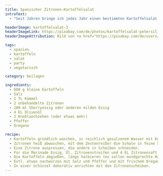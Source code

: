 ```yaml
---
title: Spanischer Zitronen-Kartoffelsalat
introText:
  - "Seit Jahren bringe ich jedes Jahr einen bestimmten Kartoffelsalat zu einer Party mit: einen spanischen Kartoffelsalat mit einer Menge Zitronen und Knoblauch. Genau das richtige Essen für einen Freitag oder Samstag, wenn man am nächsten Tag nicht arbeiten muss."

headerImage: kartoffelsalat-3
headerImageLink: https://pixabay.com/de/photos/kartoffelsalat-petersilie-ern%c3%a4hrung-6893496/
headerImageAttribution: Bild von <a href="https://pixabay.com/de/users/planet_fox-4691618/?utm_source=link-attribution&amp;utm_medium=referral&amp;utm_campaign=image&amp;utm_content=6893496">Alex Fox</a> auf <a href="https://pixabay.com/de/?utm_source=link-attribution&amp;utm_medium=referral&amp;utm_campaign=image&amp;utm_content=6893496">Pixabay</a>

tags:
  - spanien
  - kartoffeln
  - salat
  - party
  - vegetarisch

category: beilagen

ingredients:
  - 600 g kleine Kartoffeln
  - Salz
  - 1 TL Kümmel
  - 2 unbehandelte Zitronen
  - 100 ml Sherryessig oder anderen milden Essig
  - 4 EL Olivenöl
  - 2 Knoblauchzehen (oder etwas mehr)
  - Pfeffer
  - Oregano

recipe:
  - Kartoffeln gründlich waschen, in reichlich gesalzenem Wasser mit Kümmel garen.
  - Zitronen heiß abwaschen, mit dem Zestenreißer die Schale in feine Streifen schneiden.
  - Eine Zitrone auspressen, die andere in Scheiben schneiden.
  - Für die Marinade Essig, Öl. Zitronenstreifen und 4 EL Zitronensaft verrühren, Knoblauch dazu pressen, mit Pfeffer und Salz abschmecken.
  - Die Kartoffeln abgießen, längs halbieren (es sollen mundgerechte Happchen sein), auf einer tieferen Platte die noch heißen Kartoffen mit der Marinade übergießen und vollständig abkühlen lassen. (Ist auch schon am Vortag möglich.)
  - Evtl. etwas nachwürzen mit Salz und Pfeffer und mit frischem Oregano oder Thymian bestreuen.
  - In einer Schüssel dekorativ anrichten mit den Zitronenscheiben.
---
```


